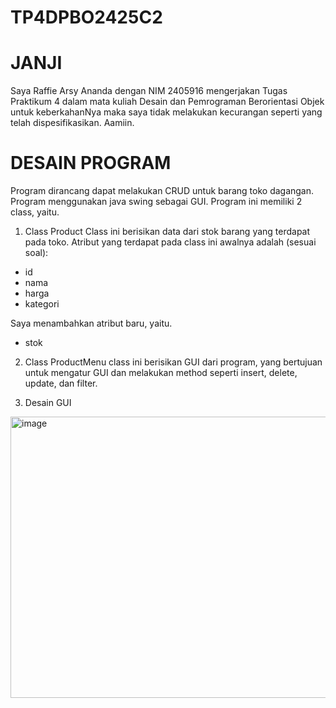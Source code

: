 # TP4DPBO2425C2

# JANJI
Saya Raffie Arsy Ananda dengan NIM 2405916 mengerjakan Tugas Praktikum 4 dalam mata kuliah Desain dan Pemrograman Berorientasi Objek untuk keberkahanNya maka saya tidak melakukan kecurangan seperti yang telah dispesifikasikan. Aamiin.

# DESAIN PROGRAM
Program dirancang dapat melakukan CRUD untuk barang toko dagangan. Program menggunakan java swing sebagai GUI. Program ini memiliki 2 class, yaitu.
1. Class Product
Class ini berisikan data dari stok barang yang terdapat pada toko. Atribut yang terdapat pada class ini awalnya adalah (sesuai soal):
- id
- nama
- harga
- kategori
  
Saya menambahkan atribut baru, yaitu.
- stok

2. Class ProductMenu
class ini berisikan GUI dari program, yang bertujuan untuk mengatur GUI dan melakukan method seperti insert, delete, update, dan filter.

3. Desain GUI
<img width="700" height="450" alt="image" src="https://github.com/user-attachments/assets/80f3dca5-625e-4ef9-a7eb-02bc622e5690" />
